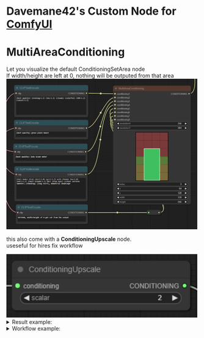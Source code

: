 # Davemane42's Custom Node for [ComfyUI](https://github.com/comfyanonymous/ComfyUI)  

# MultiAreaConditioning

Let you visualize the default ConditioningSetArea node  
If width/height are left at 0, nothing will be outputed from that area  
<img src="./images/MultiAreaConditioning_node.png" width="500px">

this also come with a <strong>ConditioningUpscale</strong> node.  
useseful for hires fix workflow

<img src="./images/ConditioningUpscale_node.png" width="500px">
<details close="close">
    <summary>Result example:</summary>
    <img src="./images/MultiAreaConditioning_result.png" width="500px">
</details>
<details close="close">
    <summary>Workflow example:</summary>
    <img src="./images/MultiAreaConditioning_workflow.svg" width="100%">
</details>

